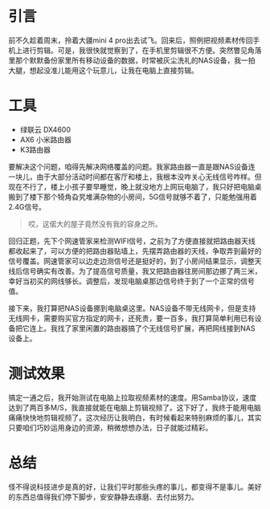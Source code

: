 # 引言
前不久趁着周末，拎着大疆mini 4 pro出去试飞。回来后，照例把视频素材传回手机上进行剪辑。可是，我很快就觉察到了，在手机里剪辑很不方便。突然瞥见角落里那个默默备份家里所有移动设备的数据，时常被灰尘洗礼的NAS设备，我一拍大腿，想起没准儿能用这个玩意儿，让我在电脑上直接剪辑。
# 工具
- 绿联云 DX4600
- AX6 小米路由器
- K3路由器

要解决这个问题，咱得先解决网络覆盖的问题。我家路由器一直是跟NAS设备连一块儿，由于大部分活动时间都在客厅和楼上，我根本没咋关心无线信号咋样。但现在不行了，楼上小孩子要早睡觉，晚上就没地方上网玩电脑了，我只好把电脑桌搬到了楼下那个犄角旮旯堆满杂物的小房间，5G信号就够不着了，只能勉强用着2.4G信号。

> 哎，这偌大的屋子竟然没有我的容身之所。

回归正题，先下个网速管家来检测WIFI信号，之前为了方便直接就把路由器天线都收起来了，可以方便的把路由器贴墙上，先摆弄路由器的天线，争取弄到最好的信号覆盖。网速管家可以边走边测信号还是挺好的，到了小房间结果显示，调整天线后信号确实有改善。为了提高信号质量，我又把路由器往房间那边挪了两三米，幸好当初买的网线够长。调整后，发现电脑桌那边信号终于到了一个正常的信号值。

接下来，我打算把NAS设备挪到电脑桌这里。NAS设备不带无线网卡，但是支持无线网卡，需要购买官方指定的网卡，还死贵，要一百多，我打算简单利用已有设备把它连上。我找了家里闲置的路由器搞了个无线信号扩展，再把网线接到NAS设备上。
# 测试效果
搞定一通之后，我开始测试在电脑上拉取视频素材的速度。用Samba协议，速度达到了两百多M/S，我直接就能在电脑上剪辑视频了。这下好了，我终于能用电脑痛痛快快地剪辑视频了。这次经历让我明白，有时候看起来特别麻烦的事儿，其实只要咱们巧妙运用身边的资源，稍微想想办法，日子就能过精彩。
# 总结
怪不得说科技进步是真的好，让我们平时那些头疼的事儿，都变得不是事儿。美好的东西总值得我们停下脚步，安安静静去琢磨、去付出努力。